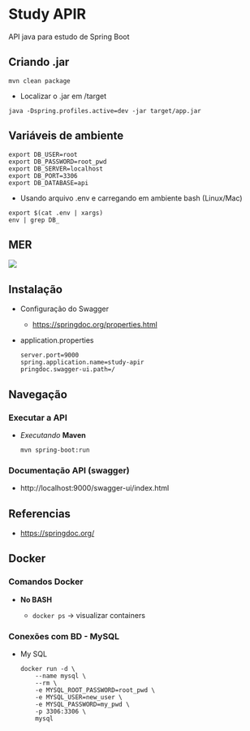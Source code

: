 # Study APIR

API java para estudo de Spring Boot

## Criando .jar

```
mvn clean package
```

- Localizar o .jar em /target

```
java -Dspring.profiles.active=dev -jar target/app.jar
```

## Variáveis de ambiente

```
export DB_USER=root
export DB_PASSWORD=root_pwd
export DB_SERVER=localhost
export DB_PORT=3306
export DB_DATABASE=api
```

* Usando arquivo .env e carregando em ambiente bash (Linux/Mac)

```
export $(cat .env | xargs)
env | grep DB_
```

## MER

![](assets/images/mer.png)

## Instalação

- Configuração do Swagger
    - https://springdoc.org/properties.html

- application.properties
    
    ```
    server.port=9000
	spring.application.name=study-apir
	pringdoc.swagger-ui.path=/
    ```

## Navegação

### Executar a API
- *Executando* **Maven**

    ```
    mvn spring-boot:run
    ```

### Documentação API (swagger)
	
- http://localhost:9000/swagger-ui/index.html

## Referencias

- https://springdoc.org/

## Docker 

### Comandos Docker

- **No BASH**

	- `docker ps` → visualizar containers


### Conexões com BD - MySQL

- My SQL

	```
	docker run -d \
		--name mysql \
		--rm \
		-e MYSQL_ROOT_PASSWORD=root_pwd \
		-e MYSQL_USER=new_user \
		-e MYSQL_PASSWORD=my_pwd \
		-p 3306:3306 \
		mysql
	```


